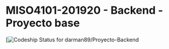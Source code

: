 # MISO4101-201920 - Backend - Proyecto base

[![Codeship Status for darman89/Proyecto-Backend](https://app.codeship.com/projects/f5639760-e3b4-0137-1c8c-42edbe01be32/status?branch=CHMI-65)